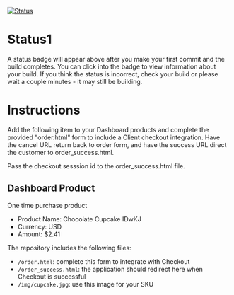 [![Status](https://img.shields.io/badge/status-BUILDING%20COMMIT:%2040f70f191d98d64a39ee232739b2762211dace38-yellow.svg)](https://github.com/raysaavedra-work/bakery_scaffold_I7bJ67ulIA3MLnfW/commit/40f70f191d98d64a39ee232739b2762211dace38)


# Status1

A status badge will appear above after you make your first commit and the build completes. You can click into the badge to view information about your build. If you think the status is incorrect, check your build or please wait a couple minutes - it may still be building.

# Instructions

Add the following item to your Dashboard products and complete the provided "order.html" form to include a Client checkout integration. Have the cancel URL return back to order form, and have the success URL direct the customer to order_success.html.

Pass the checkout sesssion id to the order_success.html file.

## Dashboard Product
One time purchase product
* Product Name: Chocolate Cupcake IDwKJ
* Currency: USD
* Amount: $2.41

The repository includes the following files:
* `/order.html`: complete this form to integrate with Checkout
* `/order_success.html`: the application should redirect here when Checkout is successful
* `/img/cupcake.jpg`: use this image for your SKU

